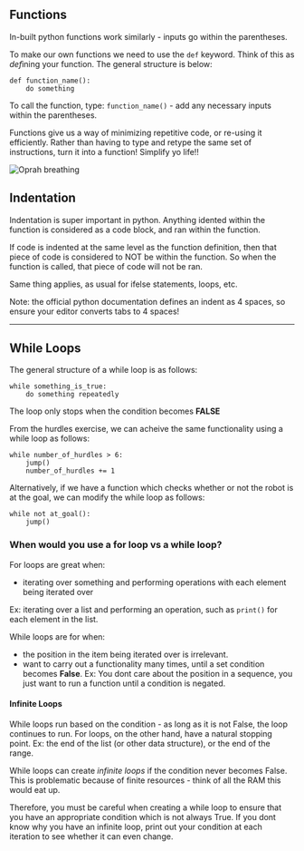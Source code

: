 ## Functions

In-built python functions work similarly - inputs go within the parentheses.

To make our own functions we need to use the `def` keyword. Think of this as *def*ining your function. The general structure is below:
```
def function_name():
    do something
```
To call the function, type: `function_name()` - add any necessary inputs within the parentheses. 

Functions give us a way of minimizing repetitive code, or re-using it efficiently. 
Rather than having to type and retype the same set of instructions, turn it into a function! 
Simplify yo life!!

![Oprah breathing](https://media.giphy.com/media/26n6GY1gFUUzVLrR6/giphy.gif)


## Indentation 

Indentation is super important in python. Anything idented within the function is considered as a code block, and ran within the function. 

If code is indented at the same level as the function definition, then that piece of code is considered to NOT be within the function. So when the function is called, that piece of code will not be ran. 

Same thing applies, as usual for ifelse statements, loops, etc. 

Note: the official python documentation defines an indent as 4 spaces, so ensure your editor converts tabs to 4 spaces!

______________

## While Loops
The general structure of a while loop is as follows: 

```
while something_is_true:
    do something repeatedly
```
The loop only stops when the condition becomes **FALSE**

From the hurdles exercise, we can acheive the same functionality using a while loop as follows: 

```
while number_of_hurdles > 6:
    jump()
    number_of_hurdles += 1
```

Alternatively, if we have a function which checks whether or not the robot is at the goal, we can modify the while loop as follows: 

```
while not at_goal():
    jump()
```

### When would you use a for loop vs a while loop?

For loops are great when: 
- iterating over something and performing operations with each element being iterated over 

Ex: iterating over a list and performing an operation, such as `print()` for each element in the list. 

While loops are for when:
- the position in the item being iterated over is irrelevant. 
- want to carry out a functionality many times, until a set condition becomes **False**.
Ex: You dont care about the position in a sequence, you just want to run a function until a condition is negated.  

#### Infinite Loops
While loops run based on the condition - as long as it is not False, the loop continues to run.
For loops, on the other hand, have a natural stopping point. Ex: the end of the list (or other data structure), or the end of the range.   

While loops can create *infinite loops* if the condition never becomes False. This is problematic because of finite resources - think of all the RAM this would eat up. 

Therefore, you must be careful when creating a while loop to ensure that you have an appropriate condition which is not always True. 
If you dont know why you have an infinite loop, print out your condition at each iteration to see whether it can even change. 

